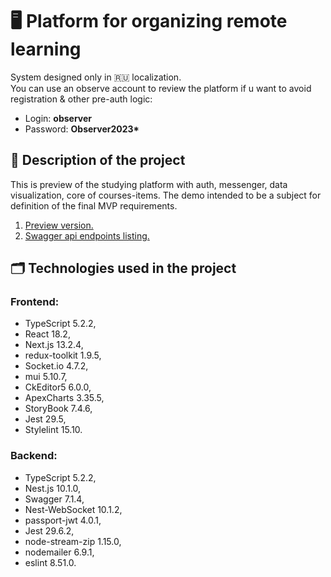 # :desktop_computer: Platform for organizing remote learning
System designed only in :ru: localization.\
You can use an observe account to review the platform if u want to avoid registration & other pre-auth logic:
- Login: __observer__
- Password: __Observer2023*__

## :page_with_curl:	Description of the project
This is preview of the studying platform with auth, messenger, data visualization, core of courses-items. The demo intended to be a subject for definition of the final MVP requirements.
1. [Preview version.](https://sdo.rnprog.ru)
2. [Swagger api endpoints listing.](https://api.sdo.rnprog.ru/ui)

## :card_index_dividers: Technologies used in the project
### Frontend: 
- TypeScript 5.2.2, 
- React 18.2, 
- Next.js 13.2.4, 
- redux-toolkit 1.9.5,
- Socket.io 4.7.2,
- mui 5.10.7,
- CkEditor5 6.0.0,
- ApexCharts 3.35.5,
- StoryBook 7.4.6,
- Jest 29.5,
- Stylelint 15.10.
  
### Backend:
- TypeScript 5.2.2,
- Nest.js 10.1.0,
- Swagger 7.1.4,
- Nest-WebSocket 10.1.2,
- passport-jwt 4.0.1,
- Jest 29.6.2,
- node-stream-zip 1.15.0,
- nodemailer 6.9.1,
- eslint 8.51.0.
